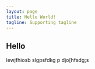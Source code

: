 ```yaml
---
layout: page
title: Hello World!
tagline: Supporting tagline
---
```


## Hello
lewjfhiosb
slgpsfdkg
p
djo[hfsdg;s


